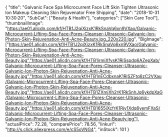 {
	"title": "Galvanic Face Spa Microcurrent Face Lift Skin Tighten Ultrasonic Ion Makeup Cleaning Skin Rejuvenator Free Shipping",
	"date": "2018-10-31 10:30:20",
	"SubCat": ["Beauty & Health"],
	"categories": ["Skin Care Tool"],
	"thumbnailImage": "https://ae01.alicdn.com/kf/HTB1J2qiXizxK1RkSnaVq6xn9VXao/Galvanic-Microcurrent-Lifting-Spa-Face-Pores-Cleanser-Ultrasonic-Galvanic-Ion-Photon-Skin-Rejuvenation-Anti-Acne-Beauty.jpg_220x220.jpg",
	"BigImage": ["https://ae01.alicdn.com/kf/HTB1J2qiXizxK1RkSnaVq6xn9VXao/Galvanic-Microcurrent-Lifting-Spa-Face-Pores-Cleanser-Ultrasonic-Galvanic-Ion-Photon-Skin-Rejuvenation-Anti-Acne-Beauty.jpg","https://ae01.alicdn.com/kf/HTB1irmiXfvsK1RjSspdq6AZepXab/Galvanic-Microcurrent-Lifting-Spa-Face-Pores-Cleanser-Ultrasonic-Galvanic-Ion-Photon-Skin-Rejuvenation-Anti-Acne-Beauty.jpg","https://ae01.alicdn.com/kf/HTB1nECdbxnaK1RjSZFtq6zC2VXau/Galvanic-Microcurrent-Lifting-Spa-Face-Pores-Cleanser-Ultrasonic-Galvanic-Ion-Photon-Skin-Rejuvenation-Anti-Acne-Beauty.jpg","https://ae01.alicdn.com/kf/HTB1ZXmjXh2rK1RkSnhJq6ykdpXaG/Galvanic-Microcurrent-Lifting-Spa-Face-Pores-Cleanser-Ultrasonic-Galvanic-Ion-Photon-Skin-Rejuvenation-Anti-Acne-Beauty.jpg","https://ae01.alicdn.com/kf/HTB1655jXcfrK1Rjy1Xdq6yemFXaS/Galvanic-Microcurrent-Lifting-Spa-Face-Pores-Cleanser-Ultrasonic-Galvanic-Ion-Photon-Skin-Rejuvenation-Anti-Acne-Beauty.jpg"],
	"actualPrice": 72.28,
	"comparePrice": 78.56,
	"linkurl": "http://s.click.aliexpress.com/e/cS5oVNG4",
	"inStock": 101
}
